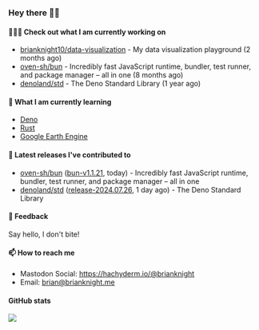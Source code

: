 ### Hey there 👋🏻

#### 👷🏻‍♂️ Check out what I am currently working on

- [brianknight10/data-visualization](https://github.com/brianknight10/data-visualization) - My data visualization playground (2 months ago)
- [oven-sh/bun](https://github.com/oven-sh/bun) - Incredibly fast JavaScript runtime, bundler, test runner, and package manager – all in one (8 months ago)
- [denoland/std](https://github.com/denoland/std) - The Deno Standard Library (1 year ago)

#### 🌱 What I am currently learning
- [Deno](https://deno.land/)
- [Rust](https://www.rust-lang.org/)
- [Google Earth Engine](https://earthengine.google.com/)

#### 🔭 Latest releases I've contributed to

- [oven-sh/bun](https://github.com/oven-sh/bun) ([bun-v1.1.21](https://github.com/oven-sh/bun/releases/tag/bun-v1.1.21), today) - Incredibly fast JavaScript runtime, bundler, test runner, and package manager – all in one
- [denoland/std](https://github.com/denoland/std) ([release-2024.07.26](https://github.com/denoland/std/releases/tag/release-2024.07.26), 1 day ago) - The Deno Standard Library

#### 💬 Feedback

Say hello, I don't bite!

#### 📫 How to reach me

- Mastodon Social: <a rel="me" href="https://hachyderm.io/@brianknight">https://hachyderm.io/@brianknight</a>
- Email: brian@brianknight.me

#### GitHub stats

![](https://github-profile-summary-cards.vercel.app/api/cards/profile-details?username=brianknight10&theme=github)